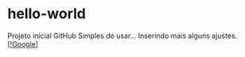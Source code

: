 # hello-world
Projeto inicial GitHub
Simples de usar...
Inserindo mais alguns ajustes.
[[!Google](www.google.com)]
